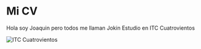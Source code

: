 **Mi CV**
=========
Hola soy Joaquin pero todos me llaman Jokin 
Estudio en ITC Cuatrovientos

![ITC Cuatrovientos](https://pbs.twimg.com/profile_images/1105006546919047168/v5xrI4oS.png)
